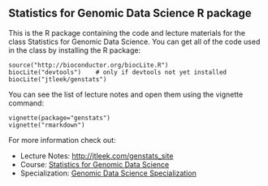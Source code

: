 ## Statistics for Genomic Data Science R package

This is the R package containing the code and lecture materials for the class Statistics for Genomic Data Science. You can get all of the code used in the class by installing the R package:

```{r}
source("http://bioconductor.org/biocLite.R")
biocLite("devtools")    # only if devtools not yet installed
biocLite("jtleek/genstats")
```

You can see the list of lecture notes and open them using the vignette command:

```{r}
vignette(package="genstats")
vignette("rmarkdown")
```

For more information check out: 

* Lecture Notes: http://jtleek.com/genstats_site
* Course: [Statistics for Genomic Data Science]()
* Specialization: [Genomic Data Science Specialization](https://www.coursera.org/specialization/genomics/41)